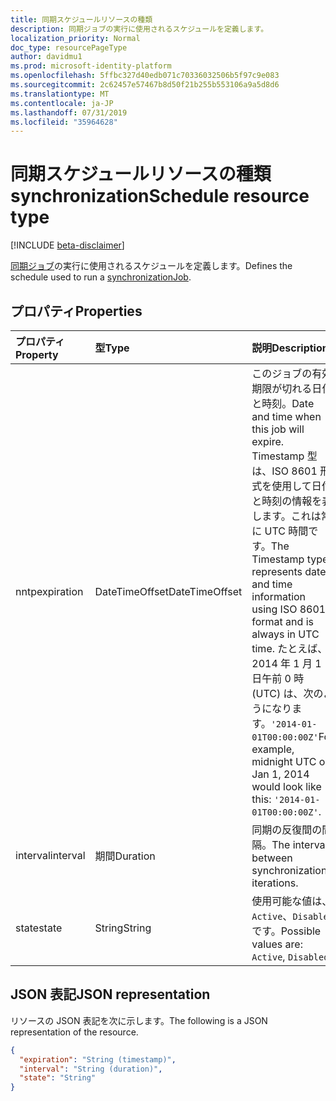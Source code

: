 ```yaml
---
title: 同期スケジュールリソースの種類
description: 同期ジョブの実行に使用されるスケジュールを定義します。
localization_priority: Normal
doc_type: resourcePageType
author: davidmu1
ms.prod: microsoft-identity-platform
ms.openlocfilehash: 5ffbc327d40edb071c70336032506b5f97c9e083
ms.sourcegitcommit: 2c62457e57467b8d50f21b255b553106a9a5d8d6
ms.translationtype: MT
ms.contentlocale: ja-JP
ms.lasthandoff: 07/31/2019
ms.locfileid: "35964628"
---
```

# <a name="synchronizationschedule-resource-type"></a><span data-ttu-id="1161d-103">同期スケジュールリソースの種類</span><span class="sxs-lookup"><span data-stu-id="1161d-103">synchronizationSchedule resource type</span></span>

[!INCLUDE [beta-disclaimer](../../includes/beta-disclaimer.md)]

<span data-ttu-id="1161d-104">[同期ジョブ](synchronization-synchronizationjob.md)の実行に使用されるスケジュールを定義します。</span><span class="sxs-lookup"><span data-stu-id="1161d-104">Defines the schedule used to run a [synchronizationJob](synchronization-synchronizationjob.md).</span></span>

## <a name="properties"></a><span data-ttu-id="1161d-105">プロパティ</span><span class="sxs-lookup"><span data-stu-id="1161d-105">Properties</span></span>
| <span data-ttu-id="1161d-106">プロパティ</span><span class="sxs-lookup"><span data-stu-id="1161d-106">Property</span></span>     | <span data-ttu-id="1161d-107">型</span><span class="sxs-lookup"><span data-stu-id="1161d-107">Type</span></span>   |<span data-ttu-id="1161d-108">説明</span><span class="sxs-lookup"><span data-stu-id="1161d-108">Description</span></span>|
|:---------------|:--------|:----------|
|<span data-ttu-id="1161d-109">nntp</span><span class="sxs-lookup"><span data-stu-id="1161d-109">expiration</span></span>|<span data-ttu-id="1161d-110">DateTimeOffset</span><span class="sxs-lookup"><span data-stu-id="1161d-110">DateTimeOffset</span></span>|<span data-ttu-id="1161d-111">このジョブの有効期限が切れる日付と時刻。</span><span class="sxs-lookup"><span data-stu-id="1161d-111">Date and time when this job will expire.</span></span> <span data-ttu-id="1161d-112">Timestamp 型は、ISO 8601 形式を使用して日付と時刻の情報を表します。これは常に UTC 時間です。</span><span class="sxs-lookup"><span data-stu-id="1161d-112">The Timestamp type represents date and time information using ISO 8601 format and is always in UTC time.</span></span> <span data-ttu-id="1161d-113">たとえば、2014 年 1 月 1 日午前 0 時 (UTC) は、次のようになります。`'2014-01-01T00:00:00Z'`</span><span class="sxs-lookup"><span data-stu-id="1161d-113">For example, midnight UTC on Jan 1, 2014 would look like this: `'2014-01-01T00:00:00Z'`.</span></span>|
|<span data-ttu-id="1161d-114">interval</span><span class="sxs-lookup"><span data-stu-id="1161d-114">interval</span></span>|<span data-ttu-id="1161d-115">期間</span><span class="sxs-lookup"><span data-stu-id="1161d-115">Duration</span></span>|<span data-ttu-id="1161d-116">同期の反復間の間隔。</span><span class="sxs-lookup"><span data-stu-id="1161d-116">The interval between synchronization iterations.</span></span>|
|<span data-ttu-id="1161d-117">state</span><span class="sxs-lookup"><span data-stu-id="1161d-117">state</span></span>|<span data-ttu-id="1161d-118">String</span><span class="sxs-lookup"><span data-stu-id="1161d-118">String</span></span>| <span data-ttu-id="1161d-119">使用可能な値は、`Active`、`Disabled` です。</span><span class="sxs-lookup"><span data-stu-id="1161d-119">Possible values are: `Active`, `Disabled`.</span></span>|

## <a name="json-representation"></a><span data-ttu-id="1161d-120">JSON 表記</span><span class="sxs-lookup"><span data-stu-id="1161d-120">JSON representation</span></span>

<span data-ttu-id="1161d-121">リソースの JSON 表記を次に示します。</span><span class="sxs-lookup"><span data-stu-id="1161d-121">The following is a JSON representation of the resource.</span></span>

<!-- {
  "blockType": "resource",
  "optionalProperties": [

  ],
  "@odata.type": "microsoft.graph.synchronizationSchedule"
}-->

```json
{
  "expiration": "String (timestamp)",
  "interval": "String (duration)",
  "state": "String"
}

```

<!-- uuid: 8fcb5dbc-d5aa-4681-8e31-b001d5168d79
2015-10-25 14:57:30 UTC -->
<!--
{
  "type": "#page.annotation",
  "description": "synchronizationSchedule resource",
  "keywords": "",
  "section": "documentation",
  "tocPath": "",
  "suppressions": []
}
-->
